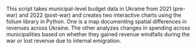 This script takes municipal-level budget data in Ukraine from 2021 (pre-war) and 2022 (post-war) and creates two interactive charts using the folium library in Python. One is a map documenting spatial differences in revenues across Ukraine. The other analyzes changes in spending across municipalities based on whether they gained revenue windfalls during the war or lost revenue due to internal emigration.
